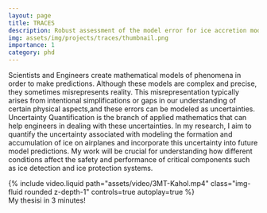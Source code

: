 ```yaml
---
layout: page
title: TRACES
description: Robust assessment of the model error for ice accretion models through Bayesian-based methods and experimental data
img: assets/img/projects/traces/thumbnail.png
importance: 1
category: phd
---
```


Scientists and Engineers create mathematical models of phenomena in order to make predictions.
Although these models are complex and precise, they sometimes misrepresents reality. This misrepresentation typically arises from intentional simplifications or gaps in our understanding of certain physical aspects,and these errors can be modeled as uncertainties. Uncertainty Quantification is the branch of applied mathematics that can help engineers in dealing with these uncertainties. In my research, I aim to quantify the uncertainty associated with modeling the formation and accumulation of ice on airplanes and incorporate this uncertainty into future model predictions. My work will be crucial for understanding how different conditions affect the safety and performance of critical components such as ice detection and ice protection systems.

<div class="row mt-3">
    <div class="col-sm mt-3 mt-md-0">
        {% include video.liquid path="assets/video/3MT-Kahol.mp4" class="img-fluid rounded z-depth-1" controls=true autoplay=true %}
    </div>
</div>
<div class="caption">
    My thesisi in 3 minutes!
</div>
